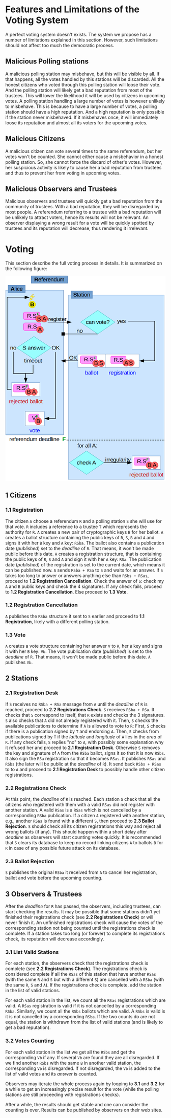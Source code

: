 # Features and Limitations of the Voting System

A perfect voting system doesn't exists.
The system we propose has a number of limitations explained in this section.
However, such limitations should not affect too much the democratic process.

## Malicious Polling stations

A malicious polling station may misbehave, but this will be visible by all.
If that happens, all the votes handled by this stations will be discarded.
All the honest citizens who voted through this polling station will loose their vote.
And the polling station will likely get a bad reputation from most of the trustees.
This will lower the likelihood it will be used by citizens in upcoming votes.
A polling station handling a large number of votes is however unlikely to misbehave.
This is because to have a large number of votes, a polling station should have a high reputation.
And a high reputation is only possible if the station never misbehaved.
If it misbehaves once, it will immediately loose its reputation and almost all its voters for the upcoming votes.

## Malicious Citizens

A malicious citizen can vote several times to the same referendum, but her votes won't be counted.
She cannot either cause a misbehavior in a honest polling station.
So, she cannot force the discard of other's votes.
However, her suspicious activity is likely to cause her a bad reputation from trustees and thus to prevent her from voting in upcoming votes.

## Malicious Observers and Trustees

Malicious observers and trustees will quickly get a bad reputation from the community of trustees.
With a bad reputation, they will be disregarded by most people.
A referendum referring to a trustee with a bad reputation will be unlikely to attract voters, hence its results will not be relevant.
An observer displaying a wrong result for a vote will be quickly spotted by trustees and its reputation will decrease, thus rendering it irrelevant.

# Voting

This section describe the full voting process in details.
It is summarized on the following figure:

<img src="https://raw.githubusercontent.com/directdemocracy-vote/doc/master/vote.png" alt="Voting Process" width="561"/>

## 1 Citizens

### 1.1 Registration

The citizen `A` choose a referendum `R` and a polling station `S` she will use for that vote.
`R` includes a reference to a trustee `T` which represents the authority for `R`.
`A` creates a new pair of cryptographic keys `B` for her ballot.
`A` creates a ballot structure containing the public keys of `R`, `S`, `B` and `A` and signs it with her `B` key and `A` key: `RSba`.
The ballot also contains a publication date (*published*) set to the *deadline* of `R`.
That means, it won't be made public before this date.
`A` creates a registration structure, that is containing the public keys of `R`, `S` and `A` and sign it with her `A` key: `RSa`.
The publication date (*published*) of the registration is set to the current date, which means it can be published now.
`A` sends `RSba + RSa` to `S` and waits for an answer.
If `S` takes too long to answer or answers anything else than `RSbs + RSas`, proceed to **1.2 Registration Cancellation**.
Check the answer of `S`: check my `A` and `B` public keys and check the 4 signatures.
If any check fails, proceed to **1.2 Registration Cancellation**.
Else proceed to **1.3 Vote**.

### 1.2 Registration Cancellation

`A` publishes the `RSba` structure it sent to `S` earlier and proceed to **1.1 Registration**, likely with a different polling station.

### 1.3 Vote

`A` creates a vote structure containing her answer `V` to `R`, her `B` key and signs it with her `B` key: `Vb`.
The vote publication date (*published*) is set to the *deadline* of `R`.
That means, it won't be made public before this date.
`A` publishes `Vb`.

## 2 Stations

### 2.1 Registration Desk

If `S` receives no `RSba + RSa` message from `A` until the *deadline* of `R` is reached, proceed to **2.2 Registrations Check**.
`S` receives `RSba + RSa`. It checks that `S` correspond to itself, that `R` exists and checks the 3 signatures.
`S` also checks that `A` did not already registered with it.
Then, `S` checks the available publications to determine if `A` is allowed to vote to `R`:
First, `S` checks if there is a publication signed by `T` and endorsing `A`.
Then, `S` checks from publications signed by `T` if the *latitude* and *longitude* of `A` lies in the *area* of `R`.
If any check fails, `S` replies "no" to `A`, with possibly some explanation why it refused her and proceed to **2.1 Registration Desk**.
Otherwise `S` removes the key and signature of `A` from the `RSba` ballot, signs it so that it is now `RSbs`.
It also sign the `RSa` registration so that it becomes `RSas`.
It publishes `RSas` and `RSbs` (the later will be public at the *deadline* of `R`).
It send back `RSbs + RSas` to to `A` and proceed to **2.1 Registration Desk** to possibly handle other citizen registrations.

### 2.2 Registrations Check

At this point, the *deadline* of `R` is reached.
Each station `S` check that all the citizens who registered with them with a valid `RSas` did not register with another station.
A valid `RSas` is a `RSas` which is not cancelled by a corresponding `RSba` publication.
If a citizen `A` registered with another station, e.g., another `RSas` is found with a different `S`, then proceed to **2.3 Ballot Rejection**.
`S` should check all its citizen registrations this way and reject all wrong ballots (if any).
This should happen within a short delay after *deadline* as observers will start counting votes quickly.
It is recommended that `S` clears its database to keep no record linking citizens `A` to ballots `B` for `R` in case of any possible future attack on its database.

### 2.3 Ballot Rejection

`S` publishes the original `RSba` it received from `A` to cancel her registration, ballot and vote before the upcoming counting.

## 3 Observers & Trustees

After the *deadline* for `R` has passed, the observers, including trustees, can start checking the results.
It may be possible that some stations didn't yet finished their registrations check (see **2.2 Registrations Check**) or will never finish it.
An unfinished registrations check will cause the votes of the corresponding station not being counted until the registrations check is complete.
If a station takes too long (or forever) to complete its registrations check, its reputation will decrease accordingly.

### 3.1 List Valid Stations

For each station, the observers check that the registrations check is complete (see **2.2 Registrations Check**).
The registrations check is considered complete if all the `RSas` of this station that have another `RSas` (with the same `R` and `S` but with a different `S`) are cancelled with a `RSba` (with the same `R`, `S` and `A`).
If the registrations check is complete, add the station in the list of valid stations.

For each valid station in the list, we count all the `RSas` registrations which are valid.
A `RSas` registration is valid if it is not cancelled by a corresponding `RSba`.
Similarly, we count all the `RSbs` ballots which are valid.
A `RSbs` is valid is it is not cancelled by a corresponding `RSba`.
If the two counts do are not equal, the station is withdrawn from the list of valid stations (and is likely to get a bad reputation).

### 3.2 Votes Counting

For each valid station in the list we get all the `RSbs` and get the corresponding `Vb` if any.
If several `Vb` are found they are all disregarded.
If we find another `RSbs` with the same `B` in another valid station, the corresponding `Vb` is disregarded.
If not disregarded, the `Vb` is added to the list of valid votes and its *answer* is counted.

Observers may iterate the whole process again by looping to **3.1** and **3.2** for a while to get an increasingly precise result for the vote (while the polling stations are still proceeding with registrations checks).

After a while, the results should get stable and one can consider the counting is over.
Results can be published by observers on their web sites.
